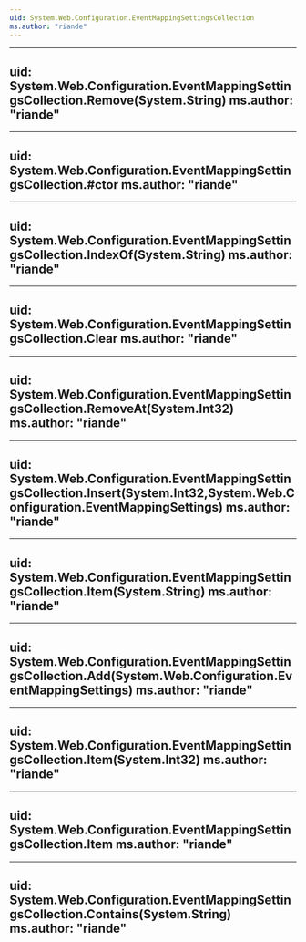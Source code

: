 ```yaml
---
uid: System.Web.Configuration.EventMappingSettingsCollection
ms.author: "riande"
---
```


---
uid: System.Web.Configuration.EventMappingSettingsCollection.Remove(System.String)
ms.author: "riande"
---

---
uid: System.Web.Configuration.EventMappingSettingsCollection.#ctor
ms.author: "riande"
---

---
uid: System.Web.Configuration.EventMappingSettingsCollection.IndexOf(System.String)
ms.author: "riande"
---

---
uid: System.Web.Configuration.EventMappingSettingsCollection.Clear
ms.author: "riande"
---

---
uid: System.Web.Configuration.EventMappingSettingsCollection.RemoveAt(System.Int32)
ms.author: "riande"
---

---
uid: System.Web.Configuration.EventMappingSettingsCollection.Insert(System.Int32,System.Web.Configuration.EventMappingSettings)
ms.author: "riande"
---

---
uid: System.Web.Configuration.EventMappingSettingsCollection.Item(System.String)
ms.author: "riande"
---

---
uid: System.Web.Configuration.EventMappingSettingsCollection.Add(System.Web.Configuration.EventMappingSettings)
ms.author: "riande"
---

---
uid: System.Web.Configuration.EventMappingSettingsCollection.Item(System.Int32)
ms.author: "riande"
---

---
uid: System.Web.Configuration.EventMappingSettingsCollection.Item
ms.author: "riande"
---

---
uid: System.Web.Configuration.EventMappingSettingsCollection.Contains(System.String)
ms.author: "riande"
---
